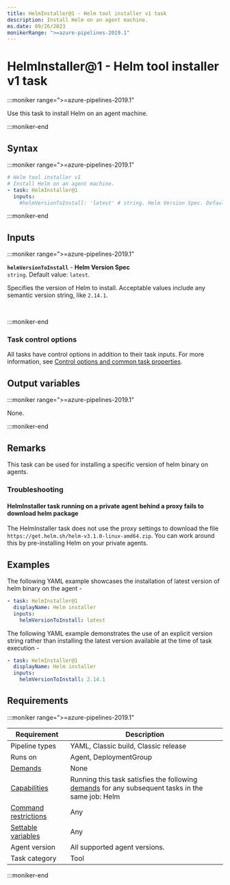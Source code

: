 ```yaml
---
title: HelmInstaller@1 - Helm tool installer v1 task
description: Install Helm on an agent machine.
ms.date: 09/26/2023
monikerRange: ">=azure-pipelines-2019.1"
---
```


# HelmInstaller@1 - Helm tool installer v1 task

<!-- :::description::: -->
:::moniker range=">=azure-pipelines-2019.1"

<!-- :::editable-content name="description"::: -->
Use this task to install Helm on an agent machine.
<!-- :::editable-content-end::: -->

:::moniker-end
<!-- :::description-end::: -->

<!-- :::syntax::: -->
## Syntax

:::moniker range=">=azure-pipelines-2019.1"

```yaml
# Helm tool installer v1
# Install Helm on an agent machine.
- task: HelmInstaller@1
  inputs:
    #helmVersionToInstall: 'latest' # string. Helm Version Spec. Default: latest.
```

:::moniker-end
<!-- :::syntax-end::: -->

<!-- :::inputs::: -->
## Inputs

<!-- :::item name="helmVersionToInstall"::: -->
:::moniker range=">=azure-pipelines-2019.1"

**`helmVersionToInstall`** - **Helm Version Spec**<br>
`string`. Default value: `latest`.<br>
<!-- :::editable-content name="helpMarkDown"::: -->
Specifies the version of Helm to install. Acceptable values include any semantic version string, like `2.14.1`.
<!-- :::editable-content-end::: -->
<br>

:::moniker-end
<!-- :::item-end::: -->

### Task control options

All tasks have control options in addition to their task inputs. For more information, see [Control options and common task properties](/azure/devops/pipelines/yaml-schema/steps-task#common-task-properties).
<!-- :::inputs-end::: -->

<!-- :::outputVariables::: -->
## Output variables

:::moniker range=">=azure-pipelines-2019.1"

None.

:::moniker-end
<!-- :::outputVariables-end::: -->

<!-- :::remarks::: -->
<!-- :::editable-content name="remarks"::: -->
## Remarks

This task can be used for installing a specific version of helm binary on agents.

### Troubleshooting

#### HelmInstaller task running on a private agent behind a proxy fails to download helm package

The HelmInstaller task does not use the proxy settings to download the file `https://get.helm.sh/helm-v3.1.0-linux-amd64.zip`. You can work around this by pre-installing Helm on your private agents.
<!-- :::editable-content-end::: -->
<!-- :::remarks-end::: -->

<!-- :::examples::: -->
<!-- :::editable-content name="examples"::: -->
## Examples

The following YAML example showcases the installation of latest version of helm binary on the agent - 

```YAML
- task: HelmInstaller@1
  displayName: Helm installer
  inputs: 
    helmVersionToInstall: latest
```

The following YAML example demonstrates the use of an explicit version string rather than installing the latest version available at the time of task execution - 

```YAML
- task: HelmInstaller@1
  displayName: Helm installer
  inputs: 
    helmVersionToInstall: 2.14.1
```
<!-- :::editable-content-end::: -->
<!-- :::examples-end::: -->

<!-- :::properties::: -->
## Requirements

:::moniker range=">=azure-pipelines-2019.1"

| Requirement | Description |
|-------------|-------------|
| Pipeline types | YAML, Classic build, Classic release |
| Runs on | Agent, DeploymentGroup |
| [Demands](/azure/devops/pipelines/process/demands) | None |
| [Capabilities](/azure/devops/pipelines/agents/agents#capabilities) | Running this task satisfies the following [demands](/azure/devops/pipelines/process/demands) for any subsequent tasks in the same job: Helm |
| [Command restrictions](/azure/devops/pipelines/security/templates#agent-logging-command-restrictions) | Any |
| [Settable variables](/azure/devops/pipelines/security/templates#agent-logging-command-restrictions) | Any |
| Agent version | All supported agent versions. |
| Task category | Tool |

:::moniker-end
<!-- :::properties-end::: -->

<!-- :::see-also::: -->
<!-- :::editable-content name="seeAlso"::: -->
<!-- :::editable-content-end::: -->
<!-- :::see-also-end::: -->